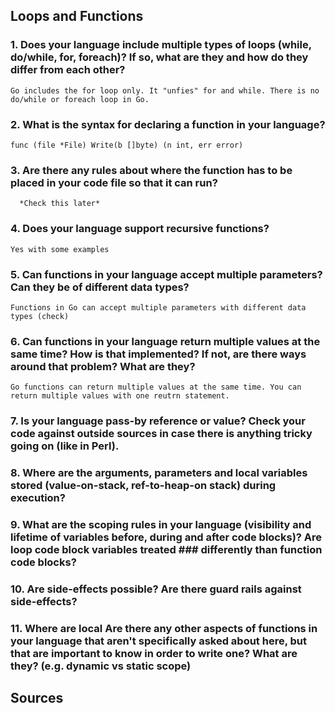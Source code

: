 ## Loops and Functions

### 1. Does your language include multiple types of loops (while, do/while, for, foreach)?  If so, what are they and how do they differ from each other?
    Go includes the for loop only. It "unfies" for and while. There is no do/while or foreach loop in Go. 
    
### 2. What is the syntax for declaring a function in your language?
    func (file *File) Write(b []byte) (n int, err error)
    
### 3. Are there any rules about where the function has to be placed in your code file so that it can run?
      *Check this later*
    
### 4. Does your language support recursive functions?
    Yes with some examples
    
### 5. Can functions in your language accept multiple parameters?  Can they be of different data types?
    Functions in Go can accept multiple parameters with different data types (check)
    
### 6. Can functions in your language return multiple values at the same time?  How is that implemented?  If not, are there ways around that problem?  What are they?
    Go functions can return multiple values at the same time. You can return multiple values with one reutrn statement. 
    
### 7. Is your language pass-by reference or value?  Check your code against outside sources in case there is anything tricky going on (like in Perl).
### 8. Where are the arguments, parameters and local variables stored (value-on-stack, ref-to-heap-on stack) during execution?
### 9. What are the scoping rules in your language (visibility and lifetime of variables before, during and after code blocks)? Are loop code block variables treated ### differently than function code blocks?
### 10. Are side-effects possible? Are there guard rails against side-effects?
### 11. Where are local Are there any other aspects of functions in your language that aren't specifically asked about here, but that are important to know in order to write one?  What are they? (e.g. dynamic vs static scope)
 

## Sources


 


